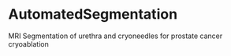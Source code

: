 # AutomatedSegmentation
MRI Segmentation of urethra and cryoneedles for prostate cancer cryoablation
